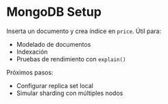 # MongoDB Setup

Inserta un documento y crea índice en `price`. Útil para:
- Modelado de documentos
- Indexación
- Pruebas de rendimiento con `explain()`

Próximos pasos:
- Configurar replica set local
- Simular sharding con múltiples nodos

